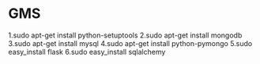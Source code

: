 GMS
===
1.sudo apt-get install python-setuptools
2.sudo apt-get install mongodb
3.sudo apt-get install mysql
4.sudo apt-get install python-pymongo
5.sudo easy_install flask
6.sudo easy_install sqlalchemy

